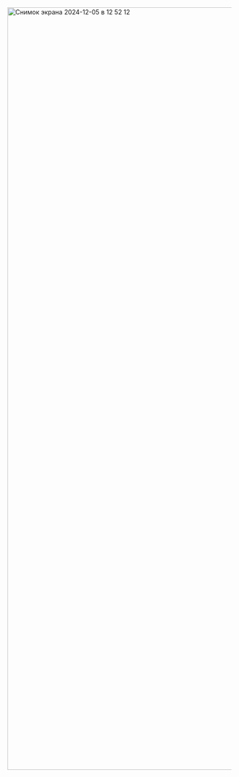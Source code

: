 <img width="1710" alt="Снимок экрана 2024-12-05 в 12 52 12" src="https://github.com/user-attachments/assets/3f2f8d83-1bfa-4dbc-bd61-910da98f9f4c">
